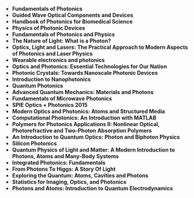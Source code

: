 <ul>
 <li><b><a target="_blank" href="https://github.com/manjunath5496/Photonics-Books/blob/master/pto(1).rar" style="text-decoration:none;"> Fundamentals of Photonics </a></b></li>
  
<li><b><a target="_blank" href="https://github.com/manjunath5496/Photonics-Books/blob/master/pto(2).pdf" style="text-decoration:none;">Guided Wave Optical Components and Devices </a></b></li>  
  
<li><b><a target="_blank" href="https://github.com/manjunath5496/Photonics-Books/blob/master/pto(3).pdf" style="text-decoration:none;">Handbook of Photonics for Biomedical Science</a></b></li>
                               
 <li><b><a target="_blank" href="https://github.com/manjunath5496/Photonics-Books/blob/master/pto(4).pdf" style="text-decoration:none;">Physics of Photonic Devices</a></b></li>                              
<li><b><a target="_blank" href="https://github.com/manjunath5496/Photonics-Books/blob/master/pto(5).pdf" style="text-decoration:none;">Fundamentals of Photonics and Physics</a></b></li>
                                <li><b><a target="_blank" href="https://github.com/manjunath5496/Photonics-Books/blob/master/pto(6).pdf" style="text-decoration:none;">The Nature of Light: What is a Photon? </a></b></li>
                <li><b><a target="_blank" href="https://github.com/manjunath5496/Photonics-Books/blob/master/pto(7).pdf" style="text-decoration:none;">Optics, Light and Lasers: The Practical Approach to Modern Aspects of Photonics and Laser Physics </a></b></li>                                
                                
<li><b><a target="_blank" href="https://github.com/manjunath5496/Photonics-Books/blob/master/pto(8).pdf" style="text-decoration:none;">Wearable electronics and photonics</a></b></li>

<li><b><a target="_blank" href="https://github.com/manjunath5496/Photonics-Books/blob/master/pto(9).pdf" style="text-decoration:none;">Optics and Photonics: Essential Technologies for Our Nation </a></b></li>

<li><b><a target="_blank" href="https://github.com/manjunath5496/Photonics-Books/blob/master/pto(10).pdf" style="text-decoration:none;">Photonic Crystals: Towards Nanoscale Photonic Devices </a></b></li>


 <li><b><a target="_blank" href="https://github.com/manjunath5496/Photonics-Books/blob/master/pto(11).pdf" style="text-decoration:none;"> Introduction to Nanophotonics</a></b></li>
  
<li><b><a target="_blank" href="https://github.com/manjunath5496/Photonics-Books/blob/master/pto(12).pdf" style="text-decoration:none;">Quantum Photonics </a></b></li>  
  
<li><b><a target="_blank" href="https://github.com/manjunath5496/Photonics-Books/blob/master/pto(13).pdf" style="text-decoration:none;">Advanced Quantum Mechanics: Materials and Photons</a></b></li>
                               
 <li><b><a target="_blank" href="https://github.com/manjunath5496/Photonics-Books/blob/master/pto(14).pdf" style="text-decoration:none;">Fundamentals of Microwave Photonics</a></b></li>                              
<li><b><a target="_blank" href="https://github.com/manjunath5496/Photonics-Books/blob/master/pto(15).pdf" style="text-decoration:none;">SPIE Optics + Photonics 2015 </a></b></li>
<li><b><a target="_blank" href="https://github.com/manjunath5496/Photonics-Books/blob/master/pto(16).pdf" style="text-decoration:none;">Modern Optics and Photonics: Atoms and Structured Media </a></b></li>
                <li><b><a target="_blank" href="https://github.com/manjunath5496/Photonics-Books/blob/master/pto(17).pdf" style="text-decoration:none;">Computational Photonics: An Introduction with MATLAB</a></b></li>                                
                                
<li><b><a target="_blank" href="https://github.com/manjunath5496/Photonics-Books/blob/master/pto(18).pdf" style="text-decoration:none;">Polymers for Photonics Applications II: Nonlinear Optical, Photorefractive and Two-Photon Absorption Polymers</a></b></li>

<li><b><a target="_blank" href="https://github.com/manjunath5496/Photonics-Books/blob/master/pto(19).pdf" style="text-decoration:none;">An Introduction to Quantum Optics: Photon and Biphoton Physics </a></b></li>

<li><b><a target="_blank" href="https://github.com/manjunath5496/Photonics-Books/blob/master/pto(20).pdf" style="text-decoration:none;">Silicon Photonics</a></b></li>

<li><b><a target="_blank" href="https://github.com/manjunath5496/Photonics-Books/blob/master/pto(21).pdf" style="text-decoration:none;">Quantum Physics of Light and Matter: A Modern Introduction to Photons, Atoms and Many-Body Systems </a></b></li>
<li><b><a target="_blank" href="https://github.com/manjunath5496/Photonics-Books/blob/master/pto(22).pdf" style="text-decoration:none;">Integrated Photonics: Fundamentals </a></b></li>
                <li><b><a target="_blank" href="https://github.com/manjunath5496/Photonics-Books/blob/master/pto(23).pdf" style="text-decoration:none;">From Photons To Higgs: A Story Of Light </a></b></li>                                
                                
<li><b><a target="_blank" href="https://github.com/manjunath5496/Photonics-Books/blob/master/pto(24).pdf" style="text-decoration:none;">Exploring the Quantum: Atoms, Cavities and Photons</a></b></li>

<li><b><a target="_blank" href="https://github.com/manjunath5496/Photonics-Books/blob/master/pto(25).pdf" style="text-decoration:none;">Statistics for Imaging, Optics, and Photonics </a></b></li>

<li><b><a target="_blank" href="https://github.com/manjunath5496/Photonics-Books/blob/master/pto(26).pdf" style="text-decoration:none;">Photons and Atoms: Introduction to Quantum Electrodynamics</a></b></li>

</ul>
